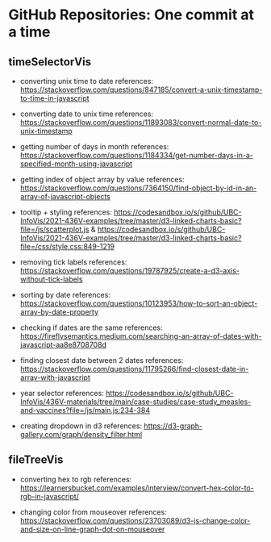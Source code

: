 # GitHub Repositories: One commit at a time

## timeSelectorVis

- converting unix time to date references: https://stackoverflow.com/questions/847185/convert-a-unix-timestamp-to-time-in-javascript

- converting date to unix time references: https://stackoverflow.com/questions/11893083/convert-normal-date-to-unix-timestamp

- getting number of days in month references: https://stackoverflow.com/questions/1184334/get-number-days-in-a-specified-month-using-javascript

- getting index of object array by value references: https://stackoverflow.com/questions/7364150/find-object-by-id-in-an-array-of-javascript-objects

- tooltip + styling references: https://codesandbox.io/s/github/UBC-InfoVis/2021-436V-examples/tree/master/d3-linked-charts-basic?file=/js/scatterplot.js & https://codesandbox.io/s/github/UBC-InfoVis/2021-436V-examples/tree/master/d3-linked-charts-basic?file=/css/style.css:849-1219

- removing tick labels references: https://stackoverflow.com/questions/19787925/create-a-d3-axis-without-tick-labels

- sorting by date references: https://stackoverflow.com/questions/10123953/how-to-sort-an-object-array-by-date-property

- checking if dates are the same references: https://fireflysemantics.medium.com/searching-an-array-of-dates-with-javascript-aa8e8708708d

- finding closest date between 2 dates references: https://stackoverflow.com/questions/11795266/find-closest-date-in-array-with-javascript

- year selector references: https://codesandbox.io/s/github/UBC-InfoVis/436V-materials/tree/main/case-studies/case-study_measles-and-vaccines?file=/js/main.js:234-384

- creating dropdown in d3 references: https://d3-graph-gallery.com/graph/density_filter.html


## fileTreeVis

- converting hex to rgb references: https://learnersbucket.com/examples/interview/convert-hex-color-to-rgb-in-javascript/

- changing color from mouseover references: https://stackoverflow.com/questions/23703089/d3-js-change-color-and-size-on-line-graph-dot-on-mouseover